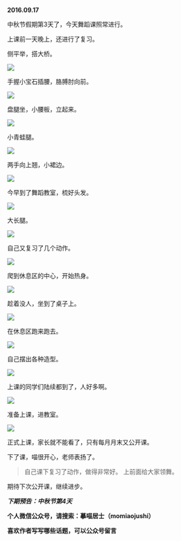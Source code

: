 
          
            
**2016.09.17**

中秋节假期第3天了，今天舞蹈课照常进行。

上课前一天晚上，还进行了复习。

侧平举，搭大桥。




![](img/51001-4bd659a438dc1d2a.jpg)




手握小宝石插腰，胳膊肘向前。




![](img/51001-52bbffdae0e76277.jpg)




盘腿坐，小腰板，立起来。




![](img/51001-7c9d95803051841e.jpg)




小青蛙腿。




![](img/51001-981febef74cd5234.jpg)




两手向上翘，小裙边。




![](img/51001-6cef1e0b71f070de.jpg)




今早到了舞蹈教室，梳好头发。




![](img/51001-5f017e0bb8c874e9.jpg)




大长腿。




![](img/51001-95ea24fc52b4e089.jpg)




自己又复习了几个动作。




![](img/51001-deaf73df4a6cca83.jpg)




爬到休息区的中心，开始热身。




![](img/51001-2b4d053dbb116e71.jpg)




趁着没人，坐到了桌子上。




![](img/51001-27ee0639e978b0d7.jpg)




在休息区跑来跑去。




![](img/51001-b898f738110515a6.jpg)




自己摆出各种造型。




![](img/51001-e2f87e60f65a2e66.jpg)




上课的同学们陆续都到了，人好多啊。




![](img/51001-3d7657da4b944a76.jpg)




准备上课，进教室。




![](img/51001-725d5cf94fe36daa.jpg)




正式上课，家长就不能看了，只有每月月末又公开课。

下了课，喵很开心，老师表扬了。
>自己课下复习了动作，做得非常好。
上前面给大家领舞。



期待下次公开课，继续进步。


***下期预告：中秋节第4天***


**个人微信公众号，请搜索：摹喵居士（momiaojushi）**

**喜欢作者写写哪些话题，可以公众号留言**

          
        